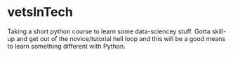 # vetsInTech
Taking a short python course to learn some data-sciencey stuff. Gotta skill-up and get out of the novice/tutorial hell loop and this will be a good means to learn something different with Python. 
